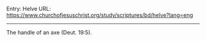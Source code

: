Entry: Helve
URL: https://www.churchofjesuschrist.org/study/scriptures/bd/helve?lang=eng

---

The handle of an axe (Deut. 19:5).
